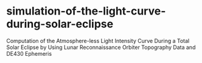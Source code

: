 # simulation-of-the-light-curve-during-solar-eclipse
Computation of the Atmosphere-less Light Intensity Curve During a Total Solar Eclipse by Using Lunar Reconnaissance Orbiter Topography Data and DE430 Ephemeris
